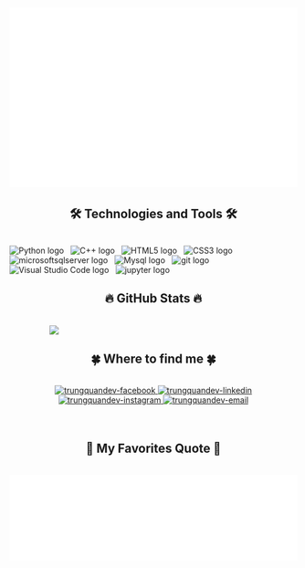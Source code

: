 <!-- Minh Quan -->
<a href="#" target="_blank">
  <img src="minhquan.svg" width="1200" alt="minhquan-img" />
</a>

<h2 align="center">🛠 Technologies and Tools 🛠</h2>
<br>
<!-- https://simpleicons.org/ -->
<span><img src="https://img.shields.io/badge/Python-282C34?logo=Python&logoColor=#3776AB" alt="Python logo" title="Python" height="25" /></span>
&nbsp;
<span><img src="https://img.shields.io/badge/C++-282C34?logo=cplusplus&logoColor=#00599C" alt="C++ logo" title="C++" height="25" /></span>
&nbsp;
<span><img src="https://img.shields.io/badge/HTML5-282C34?logo=html5&logoColor=E34F26" alt="HTML5 logo" title="HTML5" height="25" /></span>
&nbsp;
<span><img src="https://img.shields.io/badge/CSS3-282C34?logo=css3&logoColor=1572B6" alt="CSS3 logo" title="CSS3" height="25" /></span>
&nbsp;
<span><img src="https://img.shields.io/badge/SQL Server-282C34?logo=microsoftsqlserver&logoColor=#CC2927" alt="microsoftsqlserver logo" title="microsoftsqlserver" height="25" /></span>
&nbsp;
<span><img src="https://img.shields.io/badge/Mysql-282C34?logo=mysql&logoColor=f7a017" alt="Mysql logo" title="Mysql" height="25" /></span>
&nbsp;
<span><img src="https://img.shields.io/badge/git-282C34?logo=git&logoColor=F05032" alt="git logo" title="git" height="25" /></span>
&nbsp;
<span><img src="https://img.shields.io/badge/VS%20Code-282C34?logo=visual-studio-code&logoColor=007ACC" alt="Visual Studio Code logo" title="Visual Studio Code" height="25" /></span>
&nbsp;
<span><img src="https://img.shields.io/badge/Jupyter-282C34?logo=jupyter&logoColor=#F37626" alt="jupyter logo" title="jupyter" height="25" /></span>
&nbsp;


<br>
<h2 align="center">🔥 GitHub Stats 🔥</h2>
<br>
<div align=center>
  <a href="#" title="ngminhquan17">
    <img align="right" width="434" src="https://github-readme-stats.vercel.app/api?username=ngminhquan17&show_icons=true&theme=react&border_color=61dafb&hide_border=true" />
  </a>
</div>

<br>
<h2 align="center">🍀 Where to find me 🍀</h2>
<br>
<!-- https://icons8.com -->
<div align="center">
  <a href="https://www.facebook.com/profile.php?id=100053745327641" target="blank">
    <img src="https://img.icons8.com/bubbles/100/000000/facebook-new.png" alt="trungquandev-facebook" />
  </a>
  <a href="https://www.linkedin.com/in/qu%C3%A2n-nguy%E1%BB%85n-minh-615a4227b/" target="blank">
    <img src="https://img.icons8.com/bubbles/100/000000/linkedin.png" alt="trungquandev-linkedin" />
  </a>
  <a href="https://instagram.com/trungquandev" target="blank">
    <img src="https://img.icons8.com/bubbles/100/000000/slack.png" alt="trungquandev-instagram" />
  </a>
  <a href="mailto:nguyenminhquan17022003@gmail.com" target="top">
    <img src="https://img.icons8.com/bubbles/100/000000/apple-mail.png" alt="trungquandev-email" />
  </a>
</div>

<br>


<br>
<h2 align="center">📑 My Favorites Quote 📑</h2>
<br>
<a href="#" target="_blank">
  <img src="minhquan-quotes.svg" width="846" height="150" alt="trungquandev-official" />
</a>
